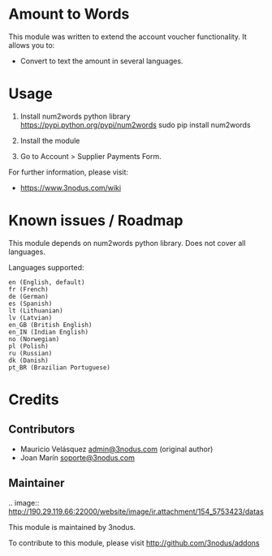 Amount to Words
===============

This module was written to extend the account voucher functionality. It allows you to:

- Convert to text the amount in several languages.

Usage
=====

1. Install num2words python library https://pypi.python.org/pypi/num2words
    sudo pip install num2words

2. Install the module

3. Go to Account > Supplier Payments Form.

For further information, please visit:

 * https://www.3nodus.com/wiki

Known issues / Roadmap
======================

This module depends on num2words python library. Does not cover all languages.

Languages supported:

    en (English, default)
    fr (French)
    de (German)
    es (Spanish)
    lt (Lithuanian)
    lv (Latvian)
    en_GB (British English)
    en_IN (Indian English)
    no (Norwegian)
    pl (Polish)
    ru (Russian)
    dk (Danish)
    pt_BR (Brazilian Portuguese)

Credits
=======

Contributors
------------

* Mauricio Velásquez <admin@3nodus.com> (original author)
* Joan Marín <soporte@3nodus.com>

Maintainer
----------

.. image:: http://190.29.119.66:22000/website/image/ir.attachment/154_5753423/datas

This module is maintained by 3nodus.

To contribute to this module, please visit http://github.com/3nodus/addons
